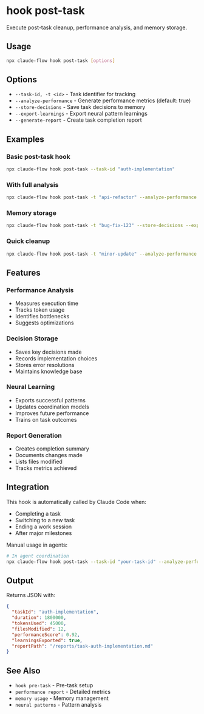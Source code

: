 # hook post-task

Execute post-task cleanup, performance analysis, and memory storage.

## Usage

```bash
npx claude-flow hook post-task [options]
```

## Options

- `--task-id, -t <id>` - Task identifier for tracking
- `--analyze-performance` - Generate performance metrics (default: true)
- `--store-decisions` - Save task decisions to memory
- `--export-learnings` - Export neural pattern learnings
- `--generate-report` - Create task completion report

## Examples

### Basic post-task hook
```bash
npx claude-flow hook post-task --task-id "auth-implementation"
```

### With full analysis
```bash
npx claude-flow hook post-task -t "api-refactor" --analyze-performance --generate-report
```

### Memory storage
```bash
npx claude-flow hook post-task -t "bug-fix-123" --store-decisions --export-learnings
```

### Quick cleanup
```bash
npx claude-flow hook post-task -t "minor-update" --analyze-performance false
```

## Features

### Performance Analysis
- Measures execution time
- Tracks token usage
- Identifies bottlenecks
- Suggests optimizations

### Decision Storage
- Saves key decisions made
- Records implementation choices
- Stores error resolutions
- Maintains knowledge base

### Neural Learning
- Exports successful patterns
- Updates coordination models
- Improves future performance
- Trains on task outcomes

### Report Generation
- Creates completion summary
- Documents changes made
- Lists files modified
- Tracks metrics achieved

## Integration

This hook is automatically called by Claude Code when:
- Completing a task
- Switching to a new task
- Ending a work session
- After major milestones

Manual usage in agents:
```bash
# In agent coordination
npx claude-flow hook post-task --task-id "your-task-id" --analyze-performance true
```

## Output

Returns JSON with:
```json
{
  "taskId": "auth-implementation",
  "duration": 1800000,
  "tokensUsed": 45000,
  "filesModified": 12,
  "performanceScore": 0.92,
  "learningsExported": true,
  "reportPath": "/reports/task-auth-implementation.md"
}
```

## See Also

- `hook pre-task` - Pre-task setup
- `performance report` - Detailed metrics
- `memory usage` - Memory management
- `neural patterns` - Pattern analysis